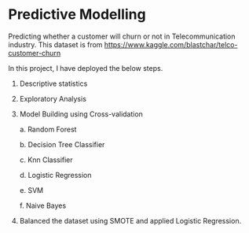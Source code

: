 # Predictive Modelling
Predicting whether a customer will churn or not in Telecommunication industry.
This dataset is from https://www.kaggle.com/blastchar/telco-customer-churn

In this project, I have deployed the below steps.
1. Descriptive statistics
2. Exploratory Analysis
3. Model Building using Cross-validation 

      a. Random Forest
      
      b. Decision Tree Classifier
      
      c. Knn Classifier
      
      d. Logistic Regression
      
      e. SVM
      
      f. Naive Bayes
      
 4. Balanced the dataset using SMOTE and applied Logistic Regression.
